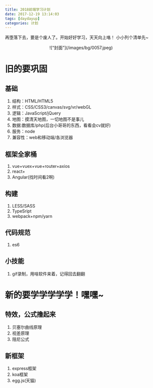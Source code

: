 ```yaml
---
title: 2018前端学习计划
date: 2017-12-19 13:14:03
tags: [daydayup]
categories: 计划
---
```

再堕落下去，要是个废人了。开始好好学习，天天向上咯！
小小列个清单先~
<div align=center>
![“封面”](/images/bg/0057.jpeg)
</div>
<!--more-->

# 旧的要巩固
## 基础
1. 结构：HTML/HTML5
2. 样式：CSS/CSS3/canvas/svg/vr/webGL
3. 逻辑：JavaScript/jQuery
4. 地图：摸清天地图，一切地图不是事儿
5. 数据:数据库/php(后台小哥哥的东西，看看会cv就好)
6. 服务：node
7. 兼容性：web和移动端/各浏览器

## 框架全家桶
1. vue+vuex+vue+router+axios
2. react+
3. Angular(找时间看2啊)

## 构建
1. LESS/SASS
2. TypeSript
3. webpack+npm/yarn

## 代码规范
1. es6

## 小技能
1. gif录制，用啥软件来着，记得回去翻翻


# 新的要学学学学学！嘿嘿~
## 特效，公式撸起来
1. 贝塞尔曲线原理
2. 视差原理
3. 阻尼公式

## 新框架
1. express框架
2. koa框架
3. egg.js(天猫)

